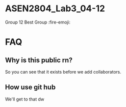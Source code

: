 # ASEN2804_Lab3_04-12
Group 12 Best Group :fire-emoji:

# FAQ

## Why is this public rn?

So you can see that it exists before we add collaborators.

## How use git hub

We'll get to that dw
